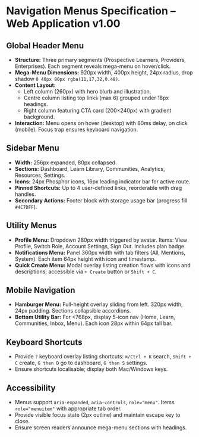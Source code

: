 # Navigation Menus Specification – Web Application v1.00

## Global Header Menu
- **Structure:** Three primary segments (Prospective Learners, Providers, Enterprises). Each segment reveals mega-menu on hover/click.
- **Mega-Menu Dimensions:** 920px width, 400px height, 24px radius, drop shadow `0 40px 80px rgba(11,17,32,0.48)`.
- **Content Layout:**
  - Left column (260px) with hero blurb and illustration.
  - Centre column listing top links (max 6) grouped under 18px headings.
  - Right column featuring CTA card (200×240px) with gradient background.
- **Interaction:** Menu opens on hover (desktop) with 80ms delay, on click (mobile). Focus trap ensures keyboard navigation.

## Sidebar Menu
- **Width:** 256px expanded, 80px collapsed.
- **Sections:** Dashboard, Learn Library, Communities, Analytics, Resources, Settings.
- **Icons:** 24px Phosphor icons, 16px leading indicator bar for active route.
- **Pinned Shortcuts:** Up to 4 user-defined links, reorderable with drag handles.
- **Secondary Actions:** Footer block with storage usage bar (progress fill `#4C7DFF`).

## Utility Menus
- **Profile Menu:** Dropdown 280px width triggered by avatar. Items: View Profile, Switch Role, Account Settings, Sign Out. Includes plan badge.
- **Notifications Menu:** Panel 360px width with tab filters (All, Mentions, System). Each item 64px height with icon and timestamp.
- **Quick Create Menu:** Modal overlay listing creation flows with icons and descriptions; accessible via `+ Create` button or `Shift + C`.

## Mobile Navigation
- **Hamburger Menu:** Full-height overlay sliding from left. 320px width, 24px padding. Sections collapsible accordions.
- **Bottom Utility Bar:** For <768px, display 5-icon nav (Home, Learn, Communities, Inbox, Menu). Each icon 28px within 64px tall bar.

## Keyboard Shortcuts
- Provide `?` keyboard overlay listing shortcuts: `⌘/Ctrl + K` search, `Shift + C` create, `G then D` go to dashboard, `G then S` settings.
- Ensure shortcuts localisable; display both Mac/Windows keys.

## Accessibility
- Menus support `aria-expanded`, `aria-controls`, `role="menu"`. Items `role="menuitem"` with appropriate tab order.
- Provide visible focus state (2px outline) and maintain escape key to close.
- Ensure screen readers announce mega-menu sections with headings.
